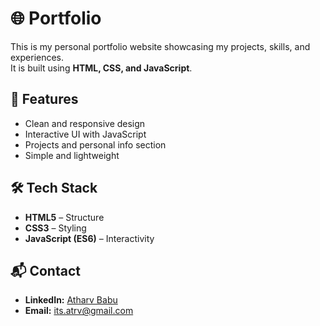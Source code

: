 # 🌐 Portfolio

This is my personal portfolio website showcasing my projects, skills, and experiences.  
It is built using **HTML, CSS, and JavaScript**.

## 🚀 Features
- Clean and responsive design  
- Interactive UI with JavaScript  
- Projects and personal info section  
- Simple and lightweight  

## 🛠️ Tech Stack
- **HTML5** – Structure  
- **CSS3** – Styling  
- **JavaScript (ES6)** – Interactivity  

## 📬 Contact
- **LinkedIn:** [Atharv Babu](https://www.linkedin.com/in/atharv-babu-376305322/)  
- **Email:** its.atrv@gmail.com  
